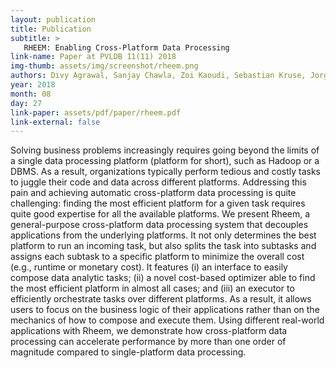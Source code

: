 ```yaml
---
layout: publication
title: Publication
subtitle: >
   RHEEM: Enabling Cross-Platform Data Processing
link-name: Paper at PVLDB 11(11) 2018
img-thumb: assets/img/screenshot/rheem.png
authors: Divy Agrawal, Sanjay Chawla, Zoi Kaoudi, Sebastian Kruse, Jorge-Arnulfo Quiané-Ruiz, Bertty Contreras-Rojas, Ahmed Elmagarmid, Yasser Idris, Ji Lucas, Essam Mansour, Mourad Ouzzani, Paolo Papotti, Nan Tang, Saravanan Thirumuruganathan and Anis Troudi
year: 2018
month: 08
day: 27
link-paper: assets/pdf/paper/rheem.pdf
link-external: false
---
```


Solving business problems increasingly requires going beyond the limits of a single data processing platform (platform for short), such as Hadoop or a DBMS. As a result, organizations typically perform tedious and costly tasks to juggle their code and data across different platforms. Addressing this pain and achieving automatic cross-platform data processing is quite challenging: finding the most efficient platform for a given task requires quite good expertise for all the available platforms. We present Rheem, a general-purpose cross-platform data processing system that decouples applications from the underlying platforms. It not only determines the best platform to run an incoming task, but also splits the task into subtasks and assigns each subtask to a specific platform to minimize the overall cost (e.g., runtime or monetary cost). It features (i) an interface to easily compose data analytic tasks; (ii) a novel cost-based optimizer able to find the most efficient platform in almost all cases; and (iii) an executor to efficiently orchestrate tasks over different platforms. As a result, it allows users to focus on the business logic of their applications rather than on the mechanics of how to compose and execute them. Using different real-world applications with Rheem, we demonstrate how cross-platform data processing can accelerate performance by more than one order of magnitude compared to single-platform data processing.
